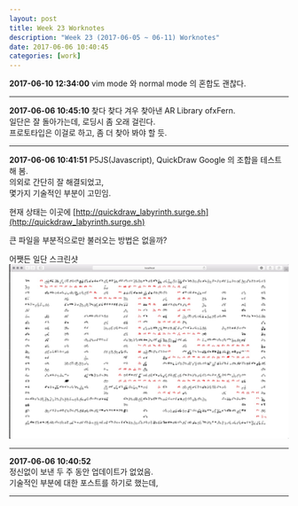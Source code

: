 ```yaml
---
layout: post
title: Week 23 Worknotes
description: "Week 23 (2017-06-05 ~ 06-11) Worknotes"
date: 2017-06-06 10:40:45
categories: [work]
---                     
```

**2017-06-10 12:34:00**
vim mode 와 normal mode 의 혼합도 괜찮다.       


---                 
**2017-06-06 10:45:10**
찾다 찾다 겨우 찾아낸 AR Library ofxFern.            
일단은 잘 돌아가는데, 로딩시 좀 오래 걸린다.           
프로토타입은 이걸로 하고, 좀 더 찾아 봐야 할 듯.            


---             

**2017-06-06 10:41:51**
P5JS(Javascript), QuickDraw Google 의 조합을 테스트 해 봄.           
의외로 간단히 잘 해결되었고,            
몇가지 기술적인 부분이 고민임.           

현재 상태는 이곳에 [http://quickdraw_labyrinth.surge.sh](http://quickdraw_labyrinth.surge.sh)          

큰 파일을 부분적으로만 불러오는 방법은 없을까?          

어쨋든 일단 스크린샷            
![test_googleguickdraw.jpg](/assets/images/2017/test_googleguickdraw.jpg)




---


**2017-06-06 10:40:52**             
정신없이 보낸 두 주 동안 업데이트가 없었음.           
기술적인 부분에 대한 포스트를 하기로 했는데,           



---             